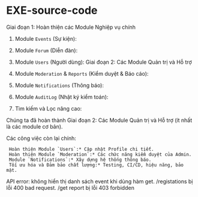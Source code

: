 # EXE-source-code
 Giai đoạn 1: Hoàn thiện các Module Nghiệp vụ chính


   1. Module `Events` (Sự kiện):
   2. Module `Forum` (Diễn đàn):
   3. Module `Users` (Người dùng):
  Giai đoạn 2: Các Module Quản trị và Hỗ trợ


   1. Module `Moderation` & `Reports` (Kiểm duyệt & Báo cáo):
   2. Module `Notifications` (Thông báo):
   3. Module `AuditLog` (Nhật ký kiểm toán):
   1. Tìm kiếm và Lọc nâng cao:

Chúng ta đã hoàn thành Giai đoạn 2: Các Module Quản trị và Hỗ trợ (ít nhất là các module cơ bản).


  Các công việc còn lại chính:
    
     Hoàn thiện Module `Users`:* Cập nhật Profile chi tiết.
     Hoàn thiện Module `Moderation`:* Các chức năng kiểm duyệt của Admin.
     Module `Notifications`:* Xây dựng hệ thống thông báo.
     Tối ưu hóa và Đảm bảo chất lượng:* Testing, CI/CD, hiệu năng, bảo mật.

API error: không hiển thị danh sách event khi dùng hàm get. /registations bị lỗi 400 bad request. /get report bị lỗi 403 forbidden
